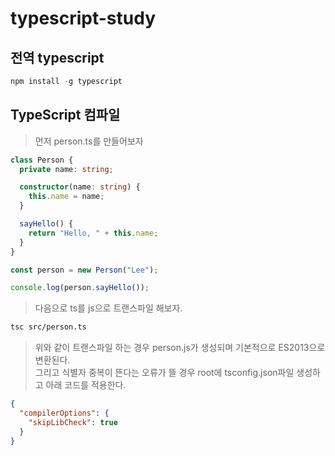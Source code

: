 # typescript-study

## 전역 typescript

```javascript
npm install -g typescript
```

## TypeScript 컴파일

> 먼저 person.ts를 만들어보자

```typescript
class Person {
  private name: string;

  constructor(name: string) {
    this.name = name;
  }

  sayHello() {
    return "Hello, " + this.name;
  }
}

const person = new Person("Lee");

console.log(person.sayHello());
```

> 다음으로 ts를 js으로 트랜스파일 해보자.

```bash
tsc src/person.ts
```

> 위와 같이 트랜스파일 하는 경우 person.js가 생성되며 기본적으로 ES2013으로 변환된다.  
> 그리고 식별자 중복이 뜬다는 오류가 뜰 경우 root에 tsconfig.json파일 생성하고 아래 코드를 적용한다.

```json
{
  "compilerOptions": {
    "skipLibCheck": true
  }
}
```
